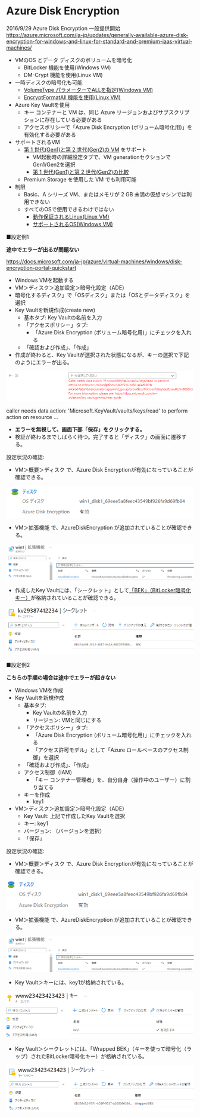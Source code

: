 # Azure Disk Encryption

2016/9/29 Azure Disk Encryption 一般提供開始
https://azure.microsoft.com/ja-jp/updates/generally-available-azure-disk-encryption-for-windows-and-linux-for-standard-and-premium-iaas-virtual-machines/


- VMのOS とデータ ディスクのボリュームを暗号化
  - BitLocker 機能を使用(Windows VM)
  - DM-Crypt 機能を使用(Linux VM)
- 一時ディスクの暗号化も可能
  - [VolumeType パラメーターでALLを指定(Windows VM)](https://docs.microsoft.com/ja-jp/azure/virtual-machines/windows/disk-encryption-windows#enable-encryption-on-a-newly-added-data-disk)
  - [EncryptFormatAll 機能を使用(Linux VM)](https://docs.microsoft.com/ja-jp/azure/virtual-machines/linux/disk-encryption-linux#use-encryptformatall-feature-for-data-disks-on-linux-vms)
- Azure Key Vaultを使用
    - キー コンテナーと VM は、同じ Azure リージョンおよびサブスクリプションに存在している必要がある
    - アクセスポリシーで「Azure Disk Encryption (ボリューム暗号化用)」を有効化する必要がある
- サポートされるVM
  - [第 1 世代(Gen1)と第 2 世代(Gen2)の VM](https://docs.microsoft.com/ja-jp/azure/virtual-machines/generation-2) をサポート
    - VM起動時の詳細設定タブで、VM generationセクションでGen1/Gen2を選択
    - [第 1 世代(Gen1)と第 2 世代(Gen2)の比較](https://docs.microsoft.com/ja-jp/azure/virtual-machines/generation-2#generation-1-vs-generation-2-capabilities)
  - Premium Storage を使用した VM でも利用可能
- 制限
  - Basic、A シリーズ VM、またはメモリが 2 GB 未満の仮想マシンでは利用できない
  - すべてのOSで使用できるわけではない
    - [動作保証されるLinux(Linux VM)](https://docs.microsoft.com/ja-jp/azure/virtual-machines/linux/disk-encryption-overview#supported-operating-systems)
    - [サポートされるOS(Windows VM)](https://docs.microsoft.com/ja-jp/azure/virtual-machines/windows/disk-encryption-overview#supported-operating-systems)

■設定例1

**途中でエラーが出るが問題ない**

https://docs.microsoft.com/ja-jp/azure/virtual-machines/windows/disk-encryption-portal-quickstart

- Windows VMを起動する
- VM＞ディスク＞追加設定＞暗号化設定（ADE）
- 暗号化するディスク」で「OSディスク」または「OSとデータディスク」を選択
- Key Vaultを新規作成(create new)
  - 基本タブ: Key Vaultの名前を入力
  - 「アクセスポリシー」タブ: 
    - 「Azure Disk Encryption (ボリューム暗号化用)」にチェックを入れる
  - 「確認および作成」、「作成」
- 作成が終わると、Key Vaultが選択された状態になるが、キーの選択で下記のようにエラーが出る。

![](images/ss-2021-11-03-12-17-20.png)

caller needs data action: 'Microsoft.KeyVault/vaults/keys/read' to perform action on resource ...

- **エラーを無視して、画面下部「保存」をクリックする。**
- 検証が終わるまでしばらく待つ。完了すると「ディスク」の画面に遷移する。

設定状況の確認:

- VM＞概要＞ディスク で、Azure Disk Encryptionが有効になっていることが確認できる。

![](images/ss-2021-11-03-12-34-40.png)

- VM＞拡張機能 で、AzureDiskEncryption が追加されていることが確認できる。

![](images/ss-2021-11-03-13-21-08.png)

- 作成したKey Vaultには、「シークレット」として[「BEK」（BitLocker暗号化キー）](https://azure.microsoft.com/ja-jp/updates/azure-backup-now-supports-bek-encrypted-azure-virtual-machines/)が格納されていることが確認できる。

![](images/ss-2021-11-03-13-13-32.png)

■設定例2

**こちらの手順の場合は途中でエラーが起きない**

- Windows VMを作成
- Key Vaultを新規作成
  - 基本タブ:
    - Key Vaultの名前を入力
    - リージョン: VMと同じにする
  - 「アクセスポリシー」タブ: 
    - 「Azure Disk Encryption (ボリューム暗号化用)」にチェックを入れる
    - 「アクセス許可モデル」として「Azure ロールベースのアクセス制御」を選択
  - 「確認および作成」、「作成」
  - アクセス制御（IAM）
    - 「キー コンテナー管理者」を、自分自身（操作中のユーザー）に割り当てる
  - キーを作成
    - key1
- VM＞ディスク＞追加設定＞暗号化設定（ADE）
  - Key Vault: 上記で作成したKey Vaultを選択
  - キー: key1
  - バージョン: （バージョンを選択）
  - 「保存」

設定状況の確認:

- VM＞概要＞ディスク で、Azure Disk Encryptionが有効になっていることが確認できる。

![](images/ss-2021-11-03-13-12-44.png)

- VM＞拡張機能 で、AzureDiskEncryption が追加されていることが確認できる。

![](images/ss-2021-11-03-13-21-08.png)

- Key Vault＞キーには、key1が格納されている。

![](images/ss-2021-11-03-13-13-06.png)

- Key Vault＞シークレットには、「Wrapped BEK」（キーを使って暗号化（ラップ）されたBitLocker暗号化キー）が格納されている。

![](images/ss-2021-11-03-13-13-19.png)

